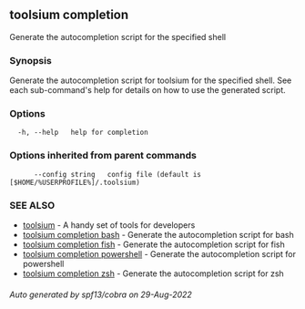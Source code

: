 ## toolsium completion

Generate the autocompletion script for the specified shell

### Synopsis

Generate the autocompletion script for toolsium for the specified shell.
See each sub-command's help for details on how to use the generated script.


### Options

```
  -h, --help   help for completion
```

### Options inherited from parent commands

```
      --config string   config file (default is [$HOME/%USERPROFILE%]/.toolsium)
```

### SEE ALSO

* [toolsium](toolsium.md)	 - A handy set of tools for developers
* [toolsium completion bash](toolsium_completion_bash.md)	 - Generate the autocompletion script for bash
* [toolsium completion fish](toolsium_completion_fish.md)	 - Generate the autocompletion script for fish
* [toolsium completion powershell](toolsium_completion_powershell.md)	 - Generate the autocompletion script for powershell
* [toolsium completion zsh](toolsium_completion_zsh.md)	 - Generate the autocompletion script for zsh

###### Auto generated by spf13/cobra on 29-Aug-2022
